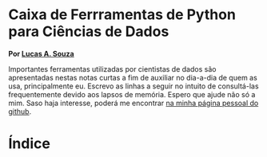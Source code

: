 # Caixa de Ferrramentas de Python para Ciências de Dados

**Por [Lucas A. Souza](https://lucas-alves-souza.github.io/)**

Importantes ferramentas utilizadas por cientistas de dados são apresentadas nestas notas curtas a fim de auxiliar no dia-a-dia de quem as usa, principalmente eu.
Escrevo as linhas a seguir no intuito de consultá-las frequentemente devido aos lapsos de memória. Espero que ajude não só a mim.
Saso haja interesse, poderá me encontrar [na minha página pessoal do github](https://lucas-alves-souza.github.io/).


# Índice

```{tableofcontents}
```
